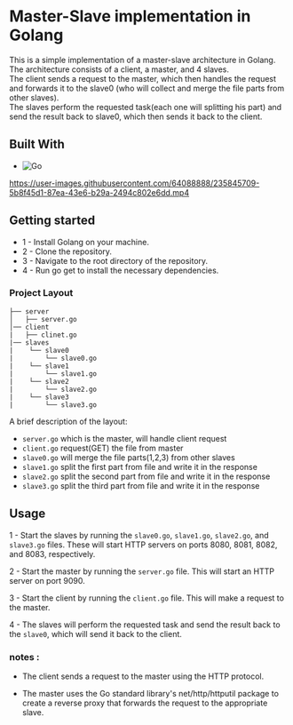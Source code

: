 # Master-Slave implementation in Golang

This is a simple implementation of a master-slave architecture in Golang. <br>
The architecture consists of a client, a master, and 4 slaves.<br>
The client sends a request to the master, which then handles the request and forwards it to the slave0 (who will collect and merge the file parts from other slaves).<br>
The slaves perform the requested task(each one will splitting his part) and send the result back to slave0, which then sends it back to the client. 

## Built With

* ![Go](https://img.shields.io/badge/Go-Golang%20v1.20-blue?style=for-the-badge&logo=appveyor)

https://user-images.githubusercontent.com/64088888/235845709-5b8f45d1-87ea-43e6-b29a-2494c802e6dd.mp4



## Getting started

* 1 - Install Golang on your machine.
* 2 - Clone the repository.
* 3 - Navigate to the root directory of the repository.
* 4 - Run go get to install the necessary dependencies.

### Project Layout 

```tree
├── server
│   ├── server.go
│── client
|   ├── clinet.go
|── slaves
|    └── slave0
|        └── slave0.go
|    └── slave1
|        └── slave1.go
|    └── slave2
|        └── slave2.go
|    └── slave3
|        └── slave3.go
```
A brief description of the layout:
* `server.go` which is the master, will handle client request
* `client.go` request(GET) the file from master
* `slave0.go` will merge the file parts(1,2,3) from other slaves
* `slave1.go` split the first part from file and write it in the  response
* `slave2.go` split the second part from file and write it in the  response
* `slave3.go` split the third part from file and write it in the  response

## Usage
1 - Start the slaves by running the `slave0.go`, `slave1.go`, `slave2.go`, and `slave3.go` files. These will start HTTP servers on ports 8080, 8081, 8082, and 8083, respectively. 

2 - Start the master by running the `server.go` file. This will start an HTTP server on port 9090.

3 - Start the client by running the `client.go` file. This will make a request to the master.

4 - The slaves will perform the requested task and send the result back to the `slave0`, which will send it back to the client.

### notes :

* The client sends a request to the master using the HTTP protocol.

* The master uses the Go standard library's net/http/httputil package to create a reverse proxy that forwards the request to the appropriate slave.
